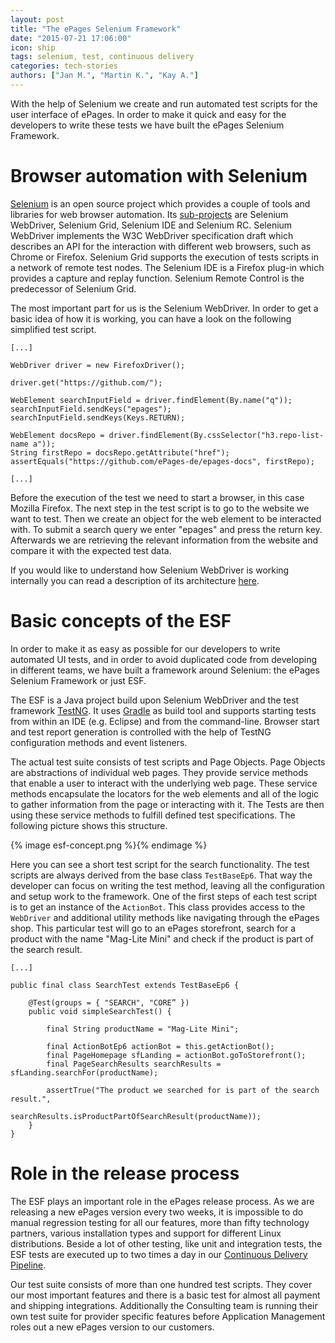 ```yaml
---
layout: post
title: "The ePages Selenium Framework"
date: "2015-07-21 17:06:00"
icon: ship
tags: selenium, test, continuous delivery
categories: tech-stories
authors: ["Jan M.", "Martin K.", "Kay A."]
---
```


With the help of Selenium we create and run automated test scripts for
the user interface of ePages. In order to make it quick and easy for
the developers to write these tests we have built the ePages
Selenium Framework.

# Browser automation with Selenium

[Selenium] is an open source project which provides a couple of tools
and libraries for web browser automation. Its [sub-projects] are
Selenium WebDriver, Selenium Grid, Selenium IDE and Selenium RC.
Selenium WebDriver implements the W3C WebDriver specification draft
which describes an API for the interaction with different web
browsers, such as Chrome or Firefox. Selenium Grid supports the
execution of tests scripts in a network of remote test nodes.
The Selenium IDE is a Firefox plug-in which provides a capture
and replay function. Selenium Remote Control is the predecessor
of Selenium Grid.

The most important part for us is the Selenium WebDriver. In order
to get a basic idea of how it is working, you can have a look on the
following simplified test script.

    [...]
    
    WebDriver driver = new FirefoxDriver();
    
    driver.get("https://github.com/");
    
    WebElement searchInputField = driver.findElement(By.name("q"));
    searchInputField.sendKeys("epages");
    searchInputField.sendKeys(Keys.RETURN);
    
    WebElement docsRepo = driver.findElement(By.cssSelector("h3.repo-list-name a"));
    String firstRepo = docsRepo.getAttribute("href");
    assertEquals("https://github.com/ePages-de/epages-docs", firstRepo);
    
    [...]


Before the execution of the test we need to start a browser,
in this case Mozilla Firefox. The next step in the test script
is to go to the website we want to test. Then we create an object
for the web element to be interacted with. To submit a search
query we enter "epages" and press the return key. Afterwards
we are retrieving the relevant information from the website
and compare it with the expected test data.

If you would like to understand how Selenium WebDriver is working
internally you can read a description of its architecture 
[here][selenium-architecture].

# Basic concepts of the ESF

In order to make it as easy as possible for our developers to write
automated UI tests, and in order to avoid duplicated code from
developing in different teams, we have built a framework around
Selenium: the ePages Selenium Framework or just ESF.

The ESF is a Java project build upon Selenium WebDriver
and the test framework [TestNG]. It uses [Gradle] as build tool and
supports starting tests from within an IDE (e.g. Eclipse) and from
the command-line. Browser start and test report generation is
controlled with the help of TestNG configuration methods and event listeners. 

The actual test suite consists of test scripts and Page Objects.
Page Objects are abstractions of individual web pages. They provide
service methods that enable a user to interact with the
underlying web page. These service methods encapsulate the
locators for the web elements and all of the logic to gather
information from the page or interacting with it. The Tests
are then using these service methods to fulfill defined
test specifications. The following picture shows this structure.

{% image esf-concept.png %}{% endimage %}

Here you can see a short test script for the search functionality.
The test scripts are always derived from the base class `TestBaseEp6`.
That way the developer can focus on writing the test method, leaving
all the configuration and setup work to the framework. One of the
first steps of each test script is to
get an instance of the `ActionBot`. This class provides access to
the `WebDriver` and additional utility methods like navigating through
the ePages shop. This particular test will go to an ePages storefront,
search for a product with the name "Mag-Lite Mini" and check if the
product is part of the search result.

    [...]
    
    public final class SearchTest extends TestBaseEp6 {
    
        @Test(groups = { "SEARCH", "CORE” })
        public void simpleSearchTest() {
    
            final String productName = "Mag-Lite Mini";
    
            final ActionBotEp6 actionBot = this.getActionBot();
            final PageHomepage sfLanding = actionBot.goToStorefront();
            final PageSearchResults searchResults = sfLanding.searchFor(productName);
    
            assertTrue("The product we searched for is part of the search result.",
                    searchResults.isProductPartOfSearchResult(productName));
        }
    }

# Role in the release process

The ESF plays an important role in the ePages release process.
As we are releasing a new ePages version every two weeks, it is impossible to
do manual regression testing for all our features, more than fifty technology partners,
various installation types
and support for different Linux distributions. Beside a lot of other testing, like unit and
integration tests, the ESF tests are executed up to two times a day
in our [Continuous Delivery Pipeline].

Our test suite consists of more than one hundred test scripts.
They cover our most important features and there is a basic test
for almost all payment and shipping integrations. Additionally
the Consulting team is running their own test suite for provider specific features
before Application Management roles out a new ePages version to our customers.


[Selenium]: http://www.seleniumhq.org/
[sub-projects]: http://www.seleniumhq.org/projects/
[TestNG]: http://testng.org/doc/index.html
[Gradle]: https://gradle.org/
[Continuous Delivery Pipeline]: http://martinfowler.com/bliki/DeploymentPipeline.html
[selenium-architecture]: http://www.aosabook.org/en/selenium.html

